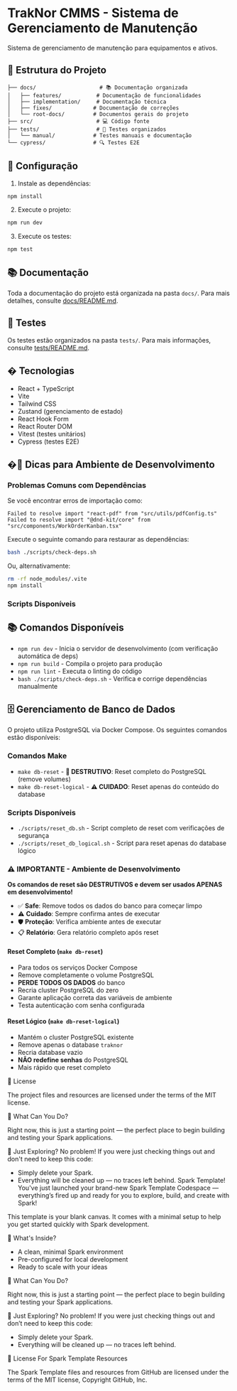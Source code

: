 # TrakNor CMMS - Sistema de Gerenciamento de Manutenção

Sistema de gerenciamento de manutenção para equipamentos e ativos.

## 📁 Estrutura do Projeto

```
├── docs/                    # 📚 Documentação organizada
│   ├── features/           # Documentação de funcionalidades
│   ├── implementation/     # Documentação técnica
│   ├── fixes/             # Documentação de correções
│   └── root-docs/         # Documentos gerais do projeto
├── src/                    # 💻 Código fonte
├── tests/                  # 🧪 Testes organizados
│   └── manual/            # Testes manuais e documentação
└── cypress/               # 🔍 Testes E2E
```

## 🚀 Configuração

1. Instale as dependências:
```bash
npm install
```

2. Execute o projeto:
```bash
npm run dev
```

3. Execute os testes:
```bash
npm test
```

## 📚 Documentação

Toda a documentação do projeto está organizada na pasta `docs/`. Para mais detalhes, consulte [docs/README.md](docs/README.md).

## 🧪 Testes

Os testes estão organizados na pasta `tests/`. Para mais informações, consulte [tests/README.md](tests/README.md).

## �️ Tecnologias

- React + TypeScript
- Vite
- Tailwind CSS
- Zustand (gerenciamento de estado)
- React Hook Form
- React Router DOM
- Vitest (testes unitários)
- Cypress (testes E2E)

## �🔧 Dicas para Ambiente de Desenvolvimento

### Problemas Comuns com Dependências

Se você encontrar erros de importação como:
```
Failed to resolve import "react-pdf" from "src/utils/pdfConfig.ts"
Failed to resolve import "@dnd-kit/core" from "src/components/WorkOrderKanban.tsx"
```

Execute o seguinte comando para restaurar as dependências:

```bash
bash ./scripts/check-deps.sh
```

Ou, alternativamente:

```bash
rm -rf node_modules/.vite
npm install
```

### Scripts Disponíveis

## 📚 Comandos Disponíveis

- `npm run dev` - Inicia o servidor de desenvolvimento (com verificação automática de deps)
- `npm run build` - Compila o projeto para produção
- `npm run lint` - Executa o linting do código
- `bash ./scripts/check-deps.sh` - Verifica e corrige dependências manualmente

## 🗄️ Gerenciamento de Banco de Dados

O projeto utiliza PostgreSQL via Docker Compose. Os seguintes comandos estão disponíveis:

### Comandos Make

- `make db-reset` - **🔴 DESTRUTIVO**: Reset completo do PostgreSQL (remove volumes)
- `make db-reset-logical` - **⚠️ CUIDADO**: Reset apenas do conteúdo do database

### Scripts Disponíveis

- `./scripts/reset_db.sh` - Script completo de reset com verificações de segurança
- `./scripts/reset_db_logical.sh` - Script para reset apenas do database lógico

### ⚠️ IMPORTANTE - Ambiente de Desenvolvimento

**Os comandos de reset são DESTRUTIVOS e devem ser usados APENAS em desenvolvimento!**

- ✅ **Safe**: Remove todos os dados do banco para começar limpo
- ⚠️ **Cuidado**: Sempre confirma antes de executar
- 🛡️ **Proteção**: Verifica ambiente antes de executar
- 📋 **Relatório**: Gera relatório completo após reset

#### Reset Completo (`make db-reset`)
- Para todos os serviços Docker Compose
- Remove completamente o volume PostgreSQL
- **PERDE TODOS OS DADOS** do banco
- Recria cluster PostgreSQL do zero
- Garante aplicação correta das variáveis de ambiente
- Testa autenticação com senha configurada

#### Reset Lógico (`make db-reset-logical`)
- Mantém o cluster PostgreSQL existente
- Remove apenas o database `traknor`
- Recria database vazio
- **NÃO redefine senhas** do PostgreSQL
- Mais rápido que reset completo

📄 License

The project files and resources are licensed under the terms of the MIT license.
  
🧠 What Can You Do?

Right now, this is just a starting point — the perfect place to begin building and testing your Spark applications.

🧹 Just Exploring?
No problem! If you were just checking things out and don't need to keep this code:

- Simply delete your Spark.
- Everything will be cleaned up — no traces left behind. Spark Template!
You've just launched your brand-new Spark Template Codespace — everything’s fired up and ready for you to explore, build, and create with Spark!

This template is your blank canvas. It comes with a minimal setup to help you get started quickly with Spark development.

🚀 What's Inside?
- A clean, minimal Spark environment
- Pre-configured for local development
- Ready to scale with your ideas
  
🧠 What Can You Do?

Right now, this is just a starting point — the perfect place to begin building and testing your Spark applications.

🧹 Just Exploring?
No problem! If you were just checking things out and don’t need to keep this code:

- Simply delete your Spark.
- Everything will be cleaned up — no traces left behind.

📄 License For Spark Template Resources 

The Spark Template files and resources from GitHub are licensed under the terms of the MIT license, Copyright GitHub, Inc.
